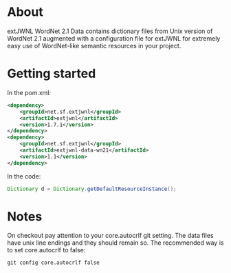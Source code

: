 # About

extJWNL WordNet 2.1 Data contains dictionary files
from Unix version of WordNet 2.1 augmented with
a configuration file for extJWNL for extremely easy
use of WordNet-like semantic resources in your project.

# Getting started

In the pom.xml:

```xml
<dependency>
    <groupId>net.sf.extjwnl</groupId>
    <artifactId>extjwnl</artifactId>
    <version>1.7.1</version>
</dependency>
<dependency>
    <groupId>net.sf.extjwnl</groupId>
    <artifactId>extjwnl-data-wn21</artifactId>
    <version>1.1</version>
</dependency>
```

In the code:

```java
Dictionary d = Dictionary.getDefaultResourceInstance();
```

# Notes
On checkout pay attention to your core.autocrlf git setting. The data files have unix line endings and they should remain so. The recommended way is to set core.autocrlf to false:
```cmd
git config core.autocrlf false
```
